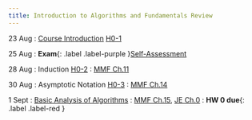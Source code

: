 ```yaml
---
title: Introduction to Algorithms and Fundamentals Review
---
```


23 Aug
: [Course Introduction](https://msu.github.io/csci-432-fall2023/assets/pdfs/08-23_notes.pdf) [H0-1](https://msu.github.io/csci-432-fall2023/assets/pdfs/08-23_two-algos.pdf)

25 Aug
: **Exam**{: .label .label-purple }[Self-Assessment](#)

28 Aug
: Induction [H0-2](https://msu.github.io/csci-432-fall2023/assets/pdfs/08-23_horses.pdf)
  : [MMF Ch.11](https://mfleck.cs.illinois.edu/building-blocks/index-sp2020.html)

30 Aug
: Asymptotic Notation [H0-3](08-30_asymptotics.pdf)
  : [MMF Ch.14](https://mfleck.cs.illinois.edu/building-blocks/updates-fa2017/big-o.html)

1 Sept
: [Basic Analysis of Algorithms](#)
  : [MMF Ch.15](https://mfleck.cs.illinois.edu/building-blocks/updates-fa2017/algorithms.pdf), [JE Ch.0](https://jeffe.cs.illinois.edu/teaching/algorithms/book/00-intro.pdf) 
: **HW 0 due**{: .label .label-red }
